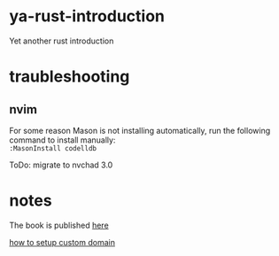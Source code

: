 # ya-rust-introduction
Yet another rust introduction  


# traubleshooting
## nvim
For some reason Mason is not installing automatically, run the following command to install manually:  
`:MasonInstall codelldb`  

ToDo: migrate to nvchad 3.0  

# notes
The book is published [here](https://shelby1eo.github.io/ya-rust-introduction/)  


[how to setup custom domain](https://www.geeksforgeeks.org/publish-websites-on-github-pages-with-a-custom-domain/)  
